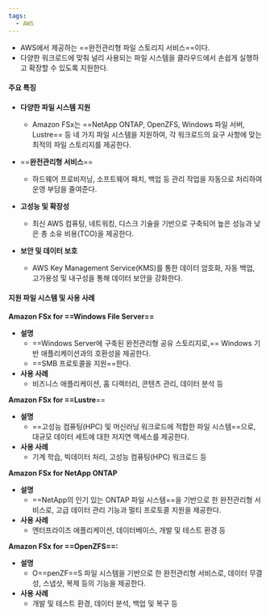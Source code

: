 ```yaml
---
tags:
  - AWS
---
```


- AWS에서 제공하는 ==완전관리형 파일 스토리지 서비스==이다.
- 다양한 워크로드에 맞춰 널리 사용되는 파일 시스템을 클라우드에서 손쉽게 실행하고 확장할 수 있도록 지원한다.

#### **주요 특징**

- **다양한 파일 시스템 지원**
	- Amazon FSx는 ==NetApp ONTAP, OpenZFS, Windows 파일 서버, Lustre== 등 네 가지 파일 시스템을 지원하여, 각 워크로드의 요구 사항에 맞는 최적의 파일 스토리지를 제공한다.

- ==**완전관리형 서비스**==
	- 하드웨어 프로비저닝, 소프트웨어 패치, 백업 등 관리 작업을 자동으로 처리하여 운영 부담을 줄여준다.

- **고성능 및 확장성**
	- 최신 AWS 컴퓨팅, 네트워킹, 디스크 기술을 기반으로 구축되어 높은 성능과 낮은 총 소유 비용(TCO)을 제공한다.

- **보안 및 데이터 보호**
	- AWS Key Management Service(KMS)를 통한 데이터 암호화, 자동 백업, 고가용성 및 내구성을 통해 데이터 보안을 강화한다.


#### **지원 파일 시스템 및 사용 사례**

**Amazon FSx for ==Windows File Server==**
- **설명**
	- ==Windows Server에 구축된 완전관리형 공유 스토리지로,== 
	  Windows 기반 애플리케이션과의 호환성을 제공한다.
	- ==SMB 프로토콜을 지원==한다.
- **사용 사례**
	- 비즈니스 애플리케이션, 홈 디렉터리, 콘텐츠 관리, 데이터 분석 등


**Amazon FSx for ==Lustre**==
- **설명**
	- ==고성능 컴퓨팅(HPC) 및 머신러닝 워크로드에 적합한 파일 시스템==으로, 
	  대규모 데이터 세트에 대한 저지연 액세스를 제공한다.
- **사용 사례**
	- 기계 학습, 빅데이터 처리, 고성능 컴퓨팅(HPC) 워크로드 등


**Amazon FSx for NetApp ONTAP**
- **설명**
	- ==NetApp의 인기 있는 ONTAP 파일 시스템==을 기반으로 한 완전관리형 서비스로, 
	  고급 데이터 관리 기능과 멀티 프로토콜 지원을 제공한다.
- **사용 사례**
	- 엔터프라이즈 애플리케이션, 데이터베이스, 개발 및 테스트 환경 등


**Amazon FSx for ==OpenZFS==:**
- **설명**
	- O==penZF==S 파일 시스템을 기반으로 한 완전관리형 서비스로, 데이터 무결성, 스냅샷, 복제 등의 기능을 제공한다.
- **사용 사례**
	- 개발 및 테스트 환경, 데이터 분석, 백업 및 복구 등